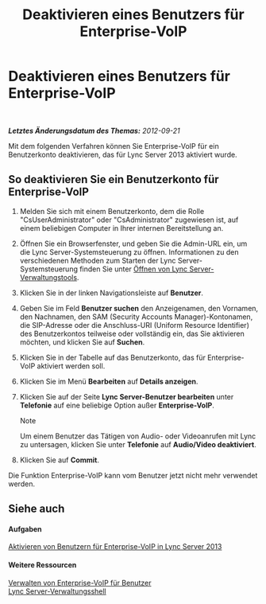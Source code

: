 ﻿---
title: Deaktivieren eines Benutzers für Enterprise-VoIP
TOCTitle: Deaktivieren eines Benutzers für Enterprise-VoIP
ms:assetid: 462002d8-21df-4d77-bf7f-4d059d6a4bb2
ms:mtpsurl: https://technet.microsoft.com/de-de/library/JJ688043(v=OCS.15)
ms:contentKeyID: 49890728
ms.date: 05/19/2016
mtps_version: v=OCS.15
ms.translationtype: HT
---

# Deaktivieren eines Benutzers für Enterprise-VoIP

 

_**Letztes Änderungsdatum des Themas:** 2012-09-21_

Mit dem folgenden Verfahren können Sie Enterprise-VoIP für ein Benutzerkonto deaktivieren, das für Lync Server 2013 aktiviert wurde.

## So deaktivieren Sie ein Benutzerkonto für Enterprise-VoIP

1.  Melden Sie sich mit einem Benutzerkonto, dem die Rolle "CsUserAdministrator" oder "CsAdministrator" zugewiesen ist, auf einem beliebigen Computer in Ihrer internen Bereitstellung an.

2.  Öffnen Sie ein Browserfenster, und geben Sie die Admin-URL ein, um die Lync Server-Systemsteuerung zu öffnen. Informationen zu den verschiedenen Methoden zum Starten der Lync Server-Systemsteuerung finden Sie unter [Öffnen von Lync Server-Verwaltungstools](lync-server-2013-open-lync-server-administrative-tools.md).

3.  Klicken Sie in der linken Navigationsleiste auf **Benutzer**.

4.  Geben Sie im Feld **Benutzer suchen** den Anzeigenamen, den Vornamen, den Nachnamen, den SAM (Security Accounts Manager)-Kontonamen, die SIP-Adresse oder die Anschluss-URI (Uniform Resource Identifier) des Benutzerkontos teilweise oder vollständig ein, das Sie aktivieren möchten, und klicken Sie auf **Suchen**.

5.  Klicken Sie in der Tabelle auf das Benutzerkonto, das für Enterprise-VoIP aktiviert werden soll.

6.  Klicken Sie im Menü **Bearbeiten** auf **Details anzeigen**.

7.  Klicken Sie auf der Seite **Lync Server-Benutzer bearbeiten** unter **Telefonie** auf eine beliebige Option außer **Enterprise-VoIP**.
    

    > [!NOTE]
    > Um einem Benutzer das Tätigen von Audio- oder Videoanrufen mit Lync zu untersagen, klicken Sie unter <STRONG>Telefonie</STRONG> auf <STRONG>Audio/Video deaktiviert</STRONG>.



8.  Klicken Sie auf **Commit**.

Die Funktion Enterprise-VoIP kann vom Benutzer jetzt nicht mehr verwendet werden.

## Siehe auch

#### Aufgaben

[Aktivieren von Benutzern für Enterprise-VoIP in Lync Server 2013](lync-server-2013-enable-users-for-enterprise-voice.md)  

#### Weitere Ressourcen

[Verwalten von Enterprise-VoIP für Benutzer](lync-server-2013-managing-enterprise-voice-for-users.md)  
[Lync Server-Verwaltungsshell](lync-server-2013-lync-server-management-shell.md)

